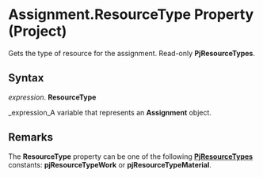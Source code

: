 
# Assignment.ResourceType Property (Project)

Gets the type of resource for the assignment. Read-only  **PjResourceTypes**.


## Syntax

 _expression_. **ResourceType**

 _expression_A variable that represents an  **Assignment** object.


## Remarks

The  **ResourceType** property can be one of the following **[PjResourceTypes](9e5c4732-e07f-6082-6073-9674862d9676.md)** constants: **pjResourceTypeWork** or **pjResourceTypeMaterial**.

